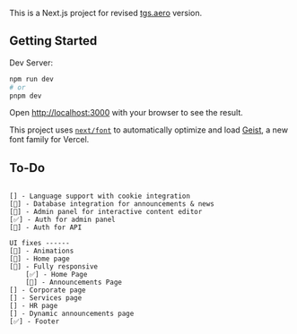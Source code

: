 This is a Next.js project for revised [tgs.aero](https://tgs.aero) version.

## Getting Started

Dev Server:

```bash
npm run dev
# or
pnpm dev

```

Open [http://localhost:3000](http://localhost:3000) with your browser to see the result.

This project uses [`next/font`](https://nextjs.org/docs/app/building-your-application/optimizing/fonts) to automatically optimize and load [Geist](https://vercel.com/font), a new font family for Vercel.

## To-Do

```

[] - Language support with cookie integration
[🔄] - Database integration for announcements & news
[🔄] - Admin panel for interactive content editor
[✅] - Auth for admin panel
[🔄] - Auth for API

UI fixes ------
[🔄] - Animations
[🔄] - Home page
[🔄] - Fully responsive
    [✅] - Home Page
    [🔄] - Announcements Page
[] - Corporate page
[] - Services page
[] - HR page
[] - Dynamic announcements page
[✅] - Footer


```
